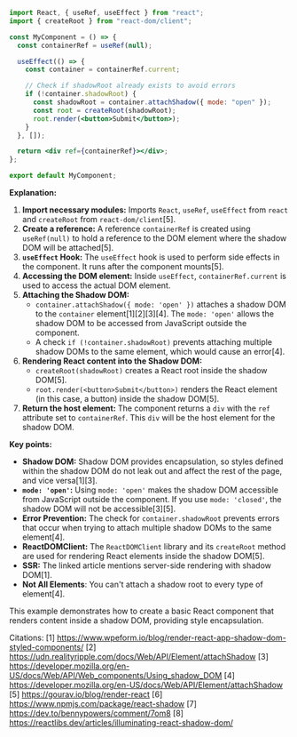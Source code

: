 ```jsx
import React, { useRef, useEffect } from "react";
import { createRoot } from "react-dom/client";

const MyComponent = () => {
  const containerRef = useRef(null);

  useEffect(() => {
    const container = containerRef.current;

    // Check if shadowRoot already exists to avoid errors
    if (!container.shadowRoot) {
      const shadowRoot = container.attachShadow({ mode: "open" });
      const root = createRoot(shadowRoot);
      root.render(<button>Submit</button>);
    }
  }, []);

  return <div ref={containerRef}></div>;
};

export default MyComponent;
```

**Explanation:**

1.  **Import necessary modules:** Imports `React`, `useRef`, `useEffect` from `react` and `createRoot` from
    `react-dom/client`[5].
2.  **Create a reference:** A reference `containerRef` is created using `useRef(null)` to hold a reference to the DOM element
    where the shadow DOM will be attached[5].
3.  **`useEffect` Hook:** The `useEffect` hook is used to perform side effects in the component. It runs after the component
    mounts[5].
4.  **Accessing the DOM element:** Inside `useEffect`, `containerRef.current` is used to access the actual DOM element.
5.  **Attaching the Shadow DOM:**
    - `container.attachShadow({ mode: 'open' })` attaches a shadow DOM to the `container` element[1][2][3][4]. The
      `mode: 'open'` allows the shadow DOM to be accessed from JavaScript outside the component.
    - A check `if (!container.shadowRoot)` prevents attaching multiple shadow DOMs to the same element, which would cause an
      error[4].
6.  **Rendering React content into the Shadow DOM:**
    - `createRoot(shadowRoot)` creates a React root inside the shadow DOM[5].
    - `root.render(<button>Submit</button>)` renders the React element (in this case, a button) inside the shadow DOM[5].
7.  **Return the host element:** The component returns a `div` with the `ref` attribute set to `containerRef`. This `div`
    will be the host element for the shadow DOM.

**Key points:**

- **Shadow DOM:** Shadow DOM provides encapsulation, so styles defined within the shadow DOM do not leak out and affect the
  rest of the page, and vice versa[1][3].
- **`mode: 'open'`:** Using `mode: 'open'` makes the shadow DOM accessible from JavaScript outside the component. If you use
  `mode: 'closed'`, the shadow DOM will not be accessible[3][5].
- **Error Prevention:** The check for `container.shadowRoot` prevents errors that occur when trying to attach multiple shadow
  DOMs to the same element[4].
- **ReactDOMClient:** The `ReactDOMClient` library and its `createRoot` method are used for rendering React elements inside
  the shadow DOM[5].
- **SSR:** The linked article mentions server-side rendering with shadow DOM[1].
- **Not All Elements**: You can't attach a shadow root to every type of element[4].

This example demonstrates how to create a basic React component that renders content inside a shadow DOM, providing style
encapsulation.

Citations: [1] https://www.wpeform.io/blog/render-react-app-shadow-dom-styled-components/ [2]
https://udn.realityripple.com/docs/Web/API/Element/attachShadow [3]
https://developer.mozilla.org/en-US/docs/Web/API/Web_components/Using_shadow_DOM [4]
https://developer.mozilla.org/en-US/docs/Web/API/Element/attachShadow [5] https://gourav.io/blog/render-react [6]
https://www.npmjs.com/package/react-shadow [7] https://dev.to/bennypowers/comment/7om8 [8]
https://reactlibs.dev/articles/illuminating-react-shadow-dom/
